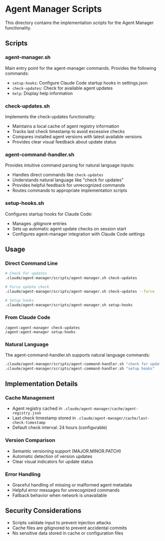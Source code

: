 # Agent Manager Scripts

This directory contains the implementation scripts for the Agent Manager functionality.

## Scripts

### agent-manager.sh
Main entry point for the agent-manager commands. Provides the following commands:
- `setup-hooks`: Configure Claude Code startup hooks in settings.json
- `check-updates`: Check for available agent updates
- `help`: Display help information

### check-updates.sh
Implements the check-updates functionality:
- Maintains a local cache of agent registry information
- Tracks last check timestamp to avoid excessive checks
- Compares installed agent versions with latest available versions
- Provides clear visual feedback about update status

### agent-command-handler.sh
Provides intuitive command parsing for natural language inputs:
- Handles direct commands like `check-updates`
- Understands natural language like "check for updates"
- Provides helpful feedback for unrecognized commands
- Routes commands to appropriate implementation scripts

### setup-hooks.sh
Configures startup hooks for Claude Code:
- Manages .gitignore entries
- Sets up automatic agent update checks on session start
- Configures agent-manager integration with Claude Code settings

## Usage

### Direct Command Line
```bash
# Check for updates
.claude/agent-manager/scripts/agent-manager.sh check-updates

# Force update check
.claude/agent-manager/scripts/agent-manager.sh check-updates --force

# Setup hooks
.claude/agent-manager/scripts/agent-manager.sh setup-hooks
```

### From Claude Code
```
/agent:agent-manager check-updates
/agent:agent-manager setup-hooks
```

### Natural Language
The agent-command-handler.sh supports natural language commands:
```bash
.claude/agent-manager/scripts/agent-command-handler.sh "check for updates"
.claude/agent-manager/scripts/agent-command-handler.sh "setup hooks"
```

## Implementation Details

### Cache Management
- Agent registry cached in `.claude/agent-manager/cache/agent-registry.json`
- Last check timestamp stored in `.claude/agent-manager/cache/last-check-timestamp`
- Default check interval: 24 hours (configurable)

### Version Comparison
- Semantic versioning support (MAJOR.MINOR.PATCH)
- Automatic detection of version updates
- Clear visual indicators for update status

### Error Handling
- Graceful handling of missing or malformed agent metadata
- Helpful error messages for unrecognized commands
- Fallback behavior when network is unavailable

## Security Considerations
- Scripts validate input to prevent injection attacks
- Cache files are gitignored to prevent accidental commits
- No sensitive data stored in cache or configuration files